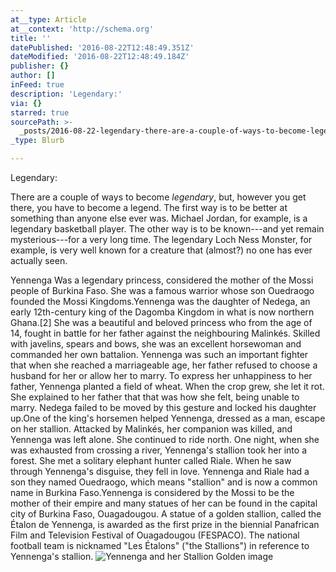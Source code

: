 ```yaml
---
at__type: Article
at__context: 'http://schema.org'
title: ''
datePublished: '2016-08-22T12:48:49.351Z'
dateModified: '2016-08-22T12:48:49.184Z'
publisher: {}
author: []
inFeed: true
description: 'Legendary:'
via: {}
starred: true
sourcePath: >-
  _posts/2016-08-22-legendary-there-are-a-couple-of-ways-to-become-legendary-b.md
_type: Blurb

---
```

Legendary:

There are a couple of ways to become _legendary_, but, however you get there, you have to become a legend. The first way is to be better at something than anyone else ever was. Michael Jordan, for example, is a legendary basketball player. The other way is to be known---and yet remain mysterious---for a very long time. The legendary Loch Ness Monster, for example, is very well known for a creature that (almost?) no one has ever actually seen.

Yennenga Was a legendary princess, considered the mother of the Mossi people of Burkina Faso. She was a famous warrior whose son Ouedraogo founded the Mossi Kingdoms.Yennenga was the daughter of Nedega, an early 12th-century king of the Dagomba Kingdom in what is now northern Ghana.\[2\] She was a beautiful and beloved princess who from the age of 14, fought in battle for her father against the neighbouring Malinkés. Skilled with javelins, spears and bows, she was an excellent horsewoman and commanded her own battalion. Yennenga was such an important fighter that when she reached a marriageable age, her father refused to choose a husband for her or allow her to marry. To express her unhappiness to her father, Yennenga planted a field of wheat. When the crop grew, she let it rot. She explained to her father that that was how she felt, being unable to marry. Nedega failed to be moved by this gesture and locked his daughter up.One of the king's horsemen helped Yennenga, dressed as a man, escape on her stallion. Attacked by Malinkés, her companion was killed, and Yennenga was left alone. She continued to ride north. One night, when she was exhausted from crossing a river, Yennenga's stallion took her into a forest. She met a solitary elephant hunter called Riale. When he saw through Yennenga's disguise, they fell in love. Yennenga and Riale had a son they named Ouedraogo, which means "stallion" and is now a common name in Burkina Faso.Yennenga is considered by the Mossi to be the mother of their empire and many statues of her can be found in the capital city of Burkina Faso, Ouagadougou. A statue of a golden stallion, called the Étalon de Yennenga, is awarded as the first prize in the biennial Panafrican Film and Television Festival of Ouagadougou (FESPACO). The national football team is nicknamed "Les Étalons" ("the Stallions") in reference to Yennenga's stallion.
![Yennenga and her Stallion Golden image](https://the-grid-user-content.s3-us-west-2.amazonaws.com/53900b16-8afe-4efb-a7f5-44fc0d230cc8.jpg)